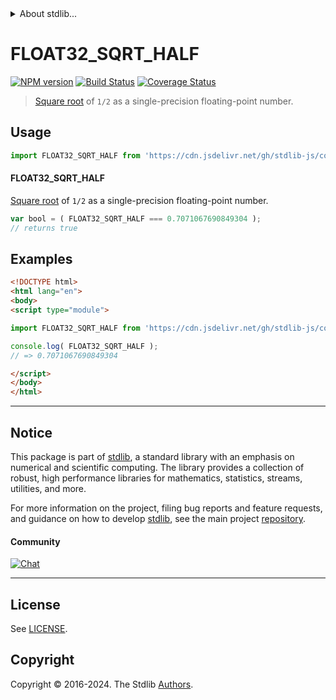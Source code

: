 <!--

@license Apache-2.0

Copyright (c) 2024 The Stdlib Authors.

Licensed under the Apache License, Version 2.0 (the "License");
you may not use this file except in compliance with the License.
You may obtain a copy of the License at

   http://www.apache.org/licenses/LICENSE-2.0

Unless required by applicable law or agreed to in writing, software
distributed under the License is distributed on an "AS IS" BASIS,
WITHOUT WARRANTIES OR CONDITIONS OF ANY KIND, either express or implied.
See the License for the specific language governing permissions and
limitations under the License.

-->


<details>
  <summary>
    About stdlib...
  </summary>
  <p>We believe in a future in which the web is a preferred environment for numerical computation. To help realize this future, we've built stdlib. stdlib is a standard library, with an emphasis on numerical and scientific computation, written in JavaScript (and C) for execution in browsers and in Node.js.</p>
  <p>The library is fully decomposable, being architected in such a way that you can swap out and mix and match APIs and functionality to cater to your exact preferences and use cases.</p>
  <p>When you use stdlib, you can be absolutely certain that you are using the most thorough, rigorous, well-written, studied, documented, tested, measured, and high-quality code out there.</p>
  <p>To join us in bringing numerical computing to the web, get started by checking us out on <a href="https://github.com/stdlib-js/stdlib">GitHub</a>, and please consider <a href="https://opencollective.com/stdlib">financially supporting stdlib</a>. We greatly appreciate your continued support!</p>
</details>

# FLOAT32_SQRT_HALF

[![NPM version][npm-image]][npm-url] [![Build Status][test-image]][test-url] [![Coverage Status][coverage-image]][coverage-url] <!-- [![dependencies][dependencies-image]][dependencies-url] -->

> [Square root][@stdlib/math/base/special/sqrtf] of `1/2` as a single-precision floating-point number.



<section class="usage">

## Usage

```javascript
import FLOAT32_SQRT_HALF from 'https://cdn.jsdelivr.net/gh/stdlib-js/constants-float32-sqrt-half@esm/index.mjs';
```

#### FLOAT32_SQRT_HALF

[Square root][@stdlib/math/base/special/sqrtf] of `1/2` as a single-precision floating-point number.

```javascript
var bool = ( FLOAT32_SQRT_HALF === 0.7071067690849304 );
// returns true
```

</section>

<!-- /.usage -->

<section class="examples">

## Examples

<!-- TODO: better example -->

<!-- eslint no-undef: "error" -->

```html
<!DOCTYPE html>
<html lang="en">
<body>
<script type="module">

import FLOAT32_SQRT_HALF from 'https://cdn.jsdelivr.net/gh/stdlib-js/constants-float32-sqrt-half@esm/index.mjs';

console.log( FLOAT32_SQRT_HALF );
// => 0.7071067690849304

</script>
</body>
</html>
```

</section>

<!-- /.examples -->

<!-- C interface documentation. -->



<!-- Section for related `stdlib` packages. Do not manually edit this section, as it is automatically populated. -->

<section class="related">

</section>

<!-- /.related -->

<!-- Section for all links. Make sure to keep an empty line after the `section` element and another before the `/section` close. -->


<section class="main-repo" >

* * *

## Notice

This package is part of [stdlib][stdlib], a standard library with an emphasis on numerical and scientific computing. The library provides a collection of robust, high performance libraries for mathematics, statistics, streams, utilities, and more.

For more information on the project, filing bug reports and feature requests, and guidance on how to develop [stdlib][stdlib], see the main project [repository][stdlib].

#### Community

[![Chat][chat-image]][chat-url]

---

## License

See [LICENSE][stdlib-license].


## Copyright

Copyright &copy; 2016-2024. The Stdlib [Authors][stdlib-authors].

</section>

<!-- /.stdlib -->

<!-- Section for all links. Make sure to keep an empty line after the `section` element and another before the `/section` close. -->

<section class="links">

[npm-image]: http://img.shields.io/npm/v/@stdlib/constants-float32-sqrt-half.svg
[npm-url]: https://npmjs.org/package/@stdlib/constants-float32-sqrt-half

[test-image]: https://github.com/stdlib-js/constants-float32-sqrt-half/actions/workflows/test.yml/badge.svg?branch=main
[test-url]: https://github.com/stdlib-js/constants-float32-sqrt-half/actions/workflows/test.yml?query=branch:main

[coverage-image]: https://img.shields.io/codecov/c/github/stdlib-js/constants-float32-sqrt-half/main.svg
[coverage-url]: https://codecov.io/github/stdlib-js/constants-float32-sqrt-half?branch=main

<!--

[dependencies-image]: https://img.shields.io/david/stdlib-js/constants-float32-sqrt-half.svg
[dependencies-url]: https://david-dm.org/stdlib-js/constants-float32-sqrt-half/main

-->

[chat-image]: https://img.shields.io/gitter/room/stdlib-js/stdlib.svg
[chat-url]: https://app.gitter.im/#/room/#stdlib-js_stdlib:gitter.im

[stdlib]: https://github.com/stdlib-js/stdlib

[stdlib-authors]: https://github.com/stdlib-js/stdlib/graphs/contributors

[umd]: https://github.com/umdjs/umd
[es-module]: https://developer.mozilla.org/en-US/docs/Web/JavaScript/Guide/Modules

[deno-url]: https://github.com/stdlib-js/constants-float32-sqrt-half/tree/deno
[deno-readme]: https://github.com/stdlib-js/constants-float32-sqrt-half/blob/deno/README.md
[umd-url]: https://github.com/stdlib-js/constants-float32-sqrt-half/tree/umd
[umd-readme]: https://github.com/stdlib-js/constants-float32-sqrt-half/blob/umd/README.md
[esm-url]: https://github.com/stdlib-js/constants-float32-sqrt-half/tree/esm
[esm-readme]: https://github.com/stdlib-js/constants-float32-sqrt-half/blob/esm/README.md
[branches-url]: https://github.com/stdlib-js/constants-float32-sqrt-half/blob/main/branches.md

[stdlib-license]: https://raw.githubusercontent.com/stdlib-js/constants-float32-sqrt-half/main/LICENSE

[@stdlib/math/base/special/sqrtf]: https://github.com/stdlib-js/math-base-special-sqrtf/tree/esm

<!-- <related-links> -->

<!-- </related-links> -->

</section>

<!-- /.links -->
